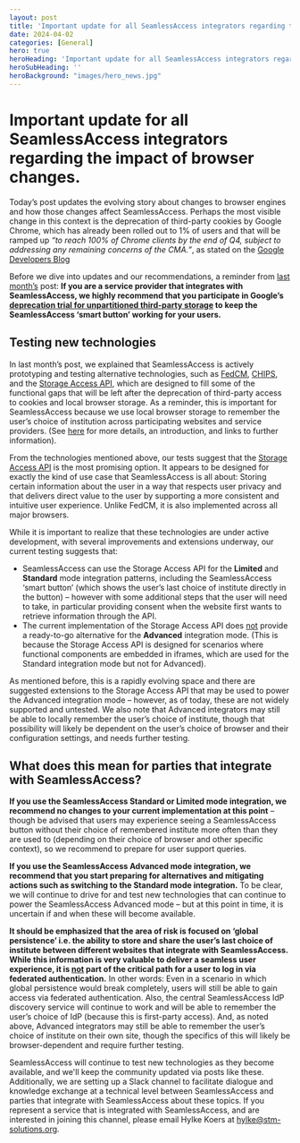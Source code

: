 ```yaml
---
layout: post
title: 'Important update for all SeamlessAccess integrators regarding the impact of browser changes.'
date: 2024-04-02
categories: [General]
hero: true
heroHeading: 'Important update for all SeamlessAccess integrators regarding the impact of browser changes.'
heroSubHeading: ''
heroBackground: "images/hero_news.jpg"
---
```



# Important update for all SeamlessAccess integrators regarding the impact of browser changes.

Today’s post updates the evolving story about changes to browser engines and how those changes affect SeamlessAccess. Perhaps the most visible change in this context is the deprecation of third-party cookies by Google Chrome, which has already been rolled out to 1% of users and that will be ramped up _“to reach 100% of Chrome clients by the end of Q4, subject to addressing any remaining concerns of the CMA.”_, as stated on the [Google Developers Blog](https://developers.googleblog.com/2024/02/federated-credential-management-migration-for-google-identity-services.html)

Before we dive into updates and our recommendations, a reminder from [last month’s](https://seamlessaccess.org/posts/2024-02-29-third-party-storage-deprecation-trial/) post:
**If you are a service provider that integrates with SeamlessAccess, we highly recommend that you participate in Google’s [deprecation trial for unpartitioned third-party storage](https://developers.google.com/privacy-sandbox/3pcd/temporary-exceptions/storage-partitioning-deprecation-trial) to keep the SeamlessAccess ‘smart button’ working for your users.**


## Testing new technologies

In last month’s post, we explained that SeamlessAccess is actively prototyping and testing alternative technologies, such as [FedCM](https://developers.google.com/privacy-sandbox/3pcd/fedcm), [CHIPS](https://developers.google.com/privacy-sandbox/3pcd/chips), and the [Storage Access API](https://developers.google.com/privacy-sandbox/3pcd/storage-access-api), which are designed to fill some of the functional gaps that will be left after the deprecation of third-party access to cookies and local browser storage. As a reminder, this is important for SeamlessAccess because we use local browser storage to remember the user’s choice of institution across participating websites and service providers. (See [here](https://seamlessaccess.org/posts/2024-02-29-third-party-storage-deprecation-trial/) for more details, an introduction, and links to further information).

From the technologies mentioned above, our tests suggest that the [Storage Access API](https://developers.google.com/privacy-sandbox/3pcd/storage-access-api) is the most promising option. It appears to be designed for exactly the kind of use case that SeamlessAccess is all about: Storing certain information about the user in a way that respects user privacy and that delivers direct value to the user by supporting a more consistent and intuitive user experience. Unlike FedCM, it is also implemented across all major browsers. 


While it is important to realize that these technologies are under active development, with several improvements and extensions underway, our current testing suggests that:

* SeamlessAccess can use the Storage Access API for the **Limited** and **Standard** mode integration patterns, including the SeamlessAccess ‘smart button’ (which shows the user’s last choice of institute directly in the button) – however with some additional steps that the user will need to take, in particular providing consent when the website first wants to retrieve information through the API.
* The current implementation of the Storage Access API does <u>not</u> provide a ready-to-go alternative for the **Advanced** integration mode. (This is because the Storage Access API is designed for scenarios where functional components are embedded in iframes, which are used for the Standard integration mode but not for Advanced).

As mentioned before, this is a rapidly evolving space and there are suggested extensions to the Storage Access API that may be used to power the Advanced integration mode – however, as of today, these are not widely supported and untested. We also note that Advanced integrators may still be able to locally remember the user’s choice of institute, though that possibility will likely be dependent on the user’s choice of browser and their configuration settings, and needs further testing. 


## What does this mean for parties that integrate with SeamlessAccess?

**If you use the SeamlessAccess Standard or Limited mode integration, we recommend no changes to your current implementation at this point** – though be advised that users may experience seeing a SeamlessAccess button without their choice of remembered institute more often than they are used to (depending on their choice of browser and other specific context), so we recommend to prepare for user support queries.

**If you use the SeamlessAccess Advanced mode integration, we recommend that you start preparing for alternatives and mitigating actions such as switching to the Standard mode integration.** To be clear, we will continue to drive for and test new technologies that can continue to power the SeamlessAccess Advanced mode – but at this point in time, it is uncertain if and when these will become available.


**It should be emphasized that the area of risk is focused on ‘global persistence’ i.e. the ability to store and share the user’s last choice of institute between different websites that integrate with SeamlessAccess. While this information is very valuable to deliver a seamless user experience, it is <u>not</u> part of the critical path for a user to log in via federated authentication.** In other words: Even in a scenario in which global persistence would break completely, users will still be able to gain access via federated authentication. Also, the central SeamlessAccess IdP discovery service will continue to work and will be able to remember the user’s choice of IdP (because this is first-party access). And, as noted above, Advanced integrators may still be able to remember the user’s choice of institute on their own site, though the specifics of this will likely be browser-dependent and require further testing. 

SeamlessAccess will continue to test new technologies as they become available, and we'll keep the community updated via posts like these. Additionally, we are setting up a Slack channel to facilitate dialogue and knowledge exchange at a technical level between SeamlessAccess and parties that integrate with SeamlessAccess about these topics. If you represent a service that is integrated with SeamlessAccess, and are interested in joining this channel, please email Hylke Koers at hylke@stm-solutions.org. 







